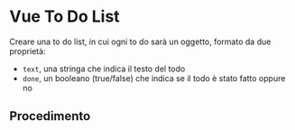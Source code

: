 Vue To Do List
===
Creare una to do list, in cui ogni to do sarà un oggetto, formato da due proprietà:
- `text`, una stringa che indica il testo del todo
- `done`, un booleano (true/false) che indica se il todo è stato fatto oppure no

## Procedimento

